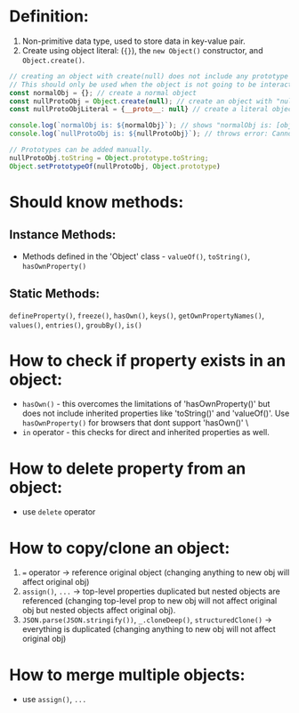 # Definition:
1. Non-primitive data type, used to store data in key-value pair.
2. Create using object literal: (`{}`), the `new Object()` constructor, and `Object.create()`.
   
```javascript
// creating an object with create(null) does not include any prototype like toString(), valueOf(), hasOwn().
// This should only be used when the object is not going to be interactive.
const normalObj = {}; // create a normal object
const nullProtoObj = Object.create(null); // create an object with "null" prototype
const nullProtoObjLiteral = {__proto__: null} // create a literal object with "null" prototype

console.log(`normalObj is: ${normalObj}`); // shows "normalObj is: [object Object]"
console.log(`nullProtoObj is: ${nullProtoObj}`); // throws error: Cannot convert object to primitive value

// Prototypes can be added manually.
nullProtoObj.toString = Object.prototype.toString;
Object.setPrototypeOf(nullProtoObj, Object.prototype)
```

# Should know methods:

## Instance Methods:
* Methods defined in the 'Object' class - `valueOf()`, `toString()`, `hasOwnProperty()`

## Static Methods:
`defineProperty()`, `freeze()`, `hasOwn()`, `keys()`, `getOwnPropertyNames()`, `values()`, `entries()`, `groubBy()`, `is()`

# How to check if property exists in an object:
* `hasOwn()` - this overcomes the limitations of 'hasOwnProperty()' but does not include inherited properties like 'toString()' and 'valueOf()'. Use `hasOwnProperty()` for browsers that dont support 'hasOwn()' \
* `in` operator - this checks for direct and inherited properties as well.

# How to delete property from an object:
* use `delete` operator

# How to copy/clone an object:
1. `=` operator -> reference original object (changing anything to new obj will affect original obj)
2. `assign()`, `...` -> top-level properties duplicated but nested objects are referenced (changing top-level prop to new obj will not affect original obj but nested objects affect original obj).
3. `JSON.parse(JSON.stringify())`, `_.cloneDeep()`, `structuredClone()` -> everything is duplicated (changing anything to new obj will not affect original obj)

# How to merge multiple objects:
* use `assign()`, `...` 
